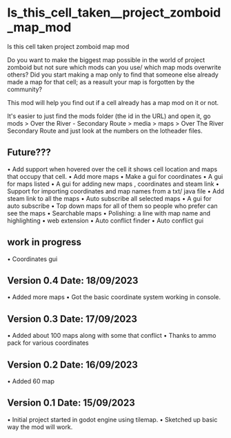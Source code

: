 # Is_this_cell_taken__project_zomboid_map_mod
Is this cell taken project zomboid map mod


Do you want to make the biggest map possible in the world of project zomboid but not sure which mods can you use/ which map mods overwrite others?
Did you start making a map only to find that someone else already made a map for that cell; as a reasult your map is forgotten by the community?

This mod will help you find out if a cell already has a map mod on it or not.


It's easier to just find the mods folder (the id in the URL) and open it, go mods > Over the River - Secondary Route > media > maps > Over The River Secondary Route and just look at the numbers on the lotheader files.

## Future???

• Add support when hovered over the cell it shows cell location and maps that occupy that cell.
• Add more maps
• Make a gui for coordinates
• A gui for maps listed
• A gui for adding new maps , coordinates and steam link
• Support for importing coordinates and map names from a txt/ java file
• Add steam link to all the maps
• Auto subscribe all selected maps
• A gui for auto subscribe
• Top down maps for all of them so people who prefer can see the maps
• Searchable maps
• Polishing: a line with map name and highlighting
• web extension
• Auto conflict finder
• Auto conflict gui


## work in progress

• Coordinates gui


## Version 0.4 Date: 18/09/2023

• Added more maps
• Got the basic coordinate system working in console.

## Version 0.3 Date: 17/09/2023

• Added about 100 maps along with some that conflict
• Thanks to ammo pack for various coordinates

## Version 0.2 Date: 16/09/2023

• Added 60 map 


## Version 0.1 Date: 15/09/2023

• Initial project started in godot engine using tilemap.
• Sketched up basic way the mod will work.
